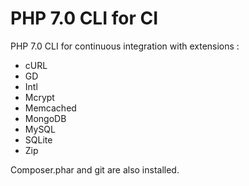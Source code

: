 PHP 7.0 CLI for CI
==================

PHP 7.0 CLI for continuous integration with extensions :

* cURL
* GD
* Intl
* Mcrypt
* Memcached
* MongoDB
* MySQL
* SQLite
* Zip

Composer.phar and git are also installed.
